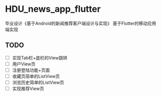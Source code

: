 # HDU_news_app_flutter

毕业设计《基于Android的新闻推荐客户端设计与实现》 基于Flutter的移动应用端实现

## TODO
- [ ] 实现Tab栏+底栏的View跳转
- [ ] 用户View页
- [ ] 注册登陆功能+页面
- [ ] 收藏页简单的ListView页
- [ ] 浏览历史简单的ListView页
- [ ] 实现推荐View页